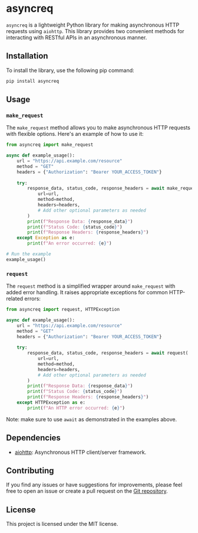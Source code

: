# asyncreq

`asyncreq` is a lightweight Python library for making asynchronous HTTP requests using `aiohttp`. This library provides two convenient methods for interacting with RESTful APIs in an asynchronous manner.

## Installation

To install the library, use the following pip command:

```bash
pip install asyncreq
```

## Usage

### `make_request`

The `make_request` method allows you to make asynchronous HTTP requests with flexible options. Here's an example of how to use it:

```python
from asyncreq import make_request

async def example_usage():
    url = "https://api.example.com/resource"
    method = "GET"
    headers = {"Authorization": "Bearer YOUR_ACCESS_TOKEN"}
    
    try:
        response_data, status_code, response_headers = await make_request(
            url=url,
            method=method,
            headers=headers,
            # Add other optional parameters as needed
        )
        print(f"Response Data: {response_data}")
        print(f"Status Code: {status_code}")
        print(f"Response Headers: {response_headers}")
    except Exception as e:
        print(f"An error occurred: {e}")

# Run the example
example_usage()
```

### `request`

The `request` method is a simplified wrapper around `make_request` with added error handling. It raises appropriate exceptions for common HTTP-related errors:

```python
from asyncreq import request, HTTPException

async def example_usage():
    url = "https://api.example.com/resource"
    method = "GET"
    headers = {"Authorization": "Bearer YOUR_ACCESS_TOKEN"}
    
    try:
        response_data, status_code, response_headers = await request(
            url=url,
            method=method,
            headers=headers,
            # Add other optional parameters as needed
        )
        print(f"Response Data: {response_data}")
        print(f"Status Code: {status_code}")
        print(f"Response Headers: {response_headers}")
    except HTTPException as e:
        print(f"An HTTP error occurred: {e}")
```

Note: make sure to use `await` as demonstrated in the examples above.

## Dependencies

- [aiohttp](https://docs.aiohttp.org/): Asynchronous HTTP client/server framework.

## Contributing

If you find any issues or have suggestions for improvements, please feel free to open an issue or create a pull request on the [Git repository](https://git.slc.ar/slococo/asyncreq).

## License

This project is licensed under the MIT license.
